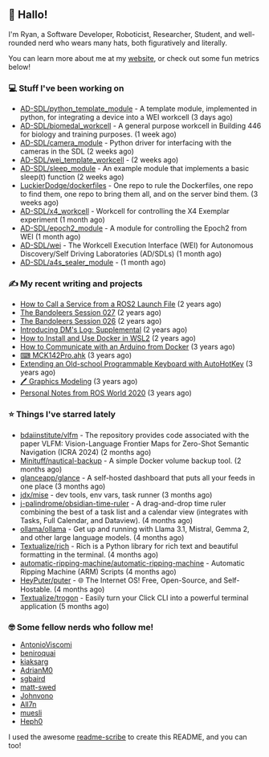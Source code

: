 ## 👋 Hallo!

I'm Ryan, a Software Developer, Roboticist, Researcher, Student, and well-rounded nerd who wears many hats, both figuratively and literally.

You can learn more about me at my [website](https://ryandlewis.dev), or check out some fun metrics below!

### 💻 Stuff I've been working on

- [AD-SDL/python_template_module](https://github.com/AD-SDL/python_template_module) - A template module, implemented in python, for integrating a device into a WEI workcell (3 days ago)
- [AD-SDL/biomedal_workcell](https://github.com/AD-SDL/biomedal_workcell) - A general purpose workcell in Building 446 for biology and training purposes. (1 week ago)
- [AD-SDL/camera_module](https://github.com/AD-SDL/camera_module) - Python driver for interfacing with the cameras in the SDL (2 weeks ago)
- [AD-SDL/wei_template_workcell](https://github.com/AD-SDL/wei_template_workcell) -  (2 weeks ago)
- [AD-SDL/sleep_module](https://github.com/AD-SDL/sleep_module) - An example module that implements a basic sleep(t) function (2 weeks ago)
- [LuckierDodge/dockerfiles](https://github.com/LuckierDodge/dockerfiles) - One repo to rule the Dockerfiles, one repo to find them, one repo to bring them all, and on the server bind them. (3 weeks ago)
- [AD-SDL/x4_workcell](https://github.com/AD-SDL/x4_workcell) - Workcell for controlling the X4 Exemplar experiment (1 month ago)
- [AD-SDL/epoch2_module](https://github.com/AD-SDL/epoch2_module) - A module for controlling the Epoch2 from WEI (1 month ago)
- [AD-SDL/wei](https://github.com/AD-SDL/wei) - The Workcell Execution Interface (WEI) for Autonomous Discovery/Self Driving Laboratories (AD/SDLs) (1 month ago)
- [AD-SDL/a4s_sealer_module](https://github.com/AD-SDL/a4s_sealer_module) -  (1 month ago)

### ✍ My recent writing and projects

- [How to Call a Service from a ROS2 Launch File](https://ryandlewis.dev/posts/callserviceinros2launch/) (2 years ago)
- [The Bandoleers Session 027](https://ryandlewis.dev/posts/ttrpg/thebandoleers027/) (2 years ago)
- [The Bandoleers Session 026](https://ryandlewis.dev/posts/ttrpg/thebandoleers026/) (2 years ago)
- [Introducing DM&#39;s Log: Supplemental](https://ryandlewis.dev/posts/ttrpg/introducingdmslog/) (2 years ago)
- [How to Install and Use Docker in WSL2](https://ryandlewis.dev/posts/howtowsldocker/) (2 years ago)
- [How to Communicate with an Arduino from Docker](https://ryandlewis.dev/posts/howtoarduinodocker/) (3 years ago)
- [⌨ MCK142Pro.ahk](https://ryandlewis.dev/projects/mck142pro/) (3 years ago)
- [Extending an Old-school Programmable Keyboard with AutoHotKey](https://ryandlewis.dev/posts/mck142pro/) (3 years ago)
- [🖊 Graphics Modeling](https://ryandlewis.dev/projects/graphics/) (3 years ago)
- [Personal Notes from ROS World 2020](https://ryandlewis.dev/posts/rosworld2020/) (3 years ago)

### ⭐ Things I've starred lately

- [bdaiinstitute/vlfm](https://github.com/bdaiinstitute/vlfm) - The repository provides code associated with the paper VLFM: Vision-Language Frontier Maps for Zero-Shot Semantic Navigation (ICRA 2024) (2 months ago)
- [Minituff/nautical-backup](https://github.com/Minituff/nautical-backup) - A simple Docker volume backup tool. (2 months ago)
- [glanceapp/glance](https://github.com/glanceapp/glance) - A self-hosted dashboard that puts all your feeds in one place (3 months ago)
- [jdx/mise](https://github.com/jdx/mise) - dev tools, env vars, task runner (3 months ago)
- [j-palindrome/obsidian-time-ruler](https://github.com/j-palindrome/obsidian-time-ruler) - A drag-and-drop time ruler combining the best of a task list and a calendar view (integrates with Tasks, Full Calendar, and Dataview). (4 months ago)
- [ollama/ollama](https://github.com/ollama/ollama) - Get up and running with Llama 3.1, Mistral, Gemma 2, and other large language models. (4 months ago)
- [Textualize/rich](https://github.com/Textualize/rich) - Rich is a Python library for rich text and beautiful formatting in the terminal. (4 months ago)
- [automatic-ripping-machine/automatic-ripping-machine](https://github.com/automatic-ripping-machine/automatic-ripping-machine) - Automatic Ripping Machine (ARM) Scripts (4 months ago)
- [HeyPuter/puter](https://github.com/HeyPuter/puter) - 🌐 The Internet OS! Free, Open-Source, and Self-Hostable. (4 months ago)
- [Textualize/trogon](https://github.com/Textualize/trogon) - Easily turn your Click CLI into a powerful terminal application (5 months ago)

### 🤓 Some fellow nerds who follow me!

- [AntonioViscomi](https://github.com/AntonioViscomi)
- [beniroquai](https://github.com/beniroquai)
- [kiaksarg](https://github.com/kiaksarg)
- [AdrianM0](https://github.com/AdrianM0)
- [sgbaird](https://github.com/sgbaird)
- [matt-swed](https://github.com/matt-swed)
- [Johnvono](https://github.com/Johnvono)
- [All7n](https://github.com/All7n)
- [muesli](https://github.com/muesli)
- [Heph0](https://github.com/Heph0)

I used the awesome [readme-scribe](https://github.com/muesli/readme-scribe) to create this README, and you can too!
